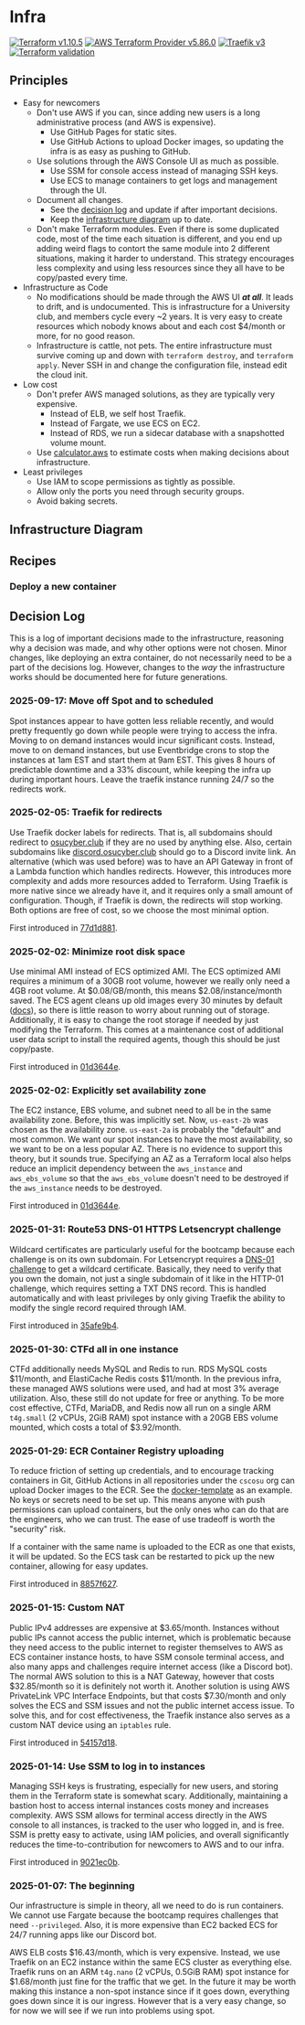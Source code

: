 # Infra

[![Terraform v1.10.5](https://img.shields.io/badge/Terraform-v1.10.5-844fba?logo=terraform)](https://terraform.io)
[![AWS Terraform Provider v5.86.0](https://img.shields.io/badge/hashicorp/aws-v5.86.0-232f3e?logo=amazonwebservices)](https://registry.terraform.io/providers/hashicorp/aws/5.86.0)
[![Traefik v3](https://img.shields.io/badge/Traefik-v3-24a1c1?logo=traefikproxy)](https://traefik.io/traefik)
[![Terraform validation](https://github.com/cscosu/infra2/actions/workflows/terraform.yaml/badge.svg)](https://github.com/cscosu/infra2/actions/workflows/terraform.yaml)

## Principles

- Easy for newcomers
    - Don't use AWS if you can, since adding new users is a long administrative process (and AWS is expensive).
        - Use GitHub Pages for static sites.
        - Use GitHub Actions to upload Docker images, so updating the infra is as easy as pushing to GitHub.
    - Use solutions through the AWS Console UI as much as possible.
        - Use SSM for console access instead of managing SSH keys.
        - Use ECS to manage containers to get logs and management through the UI.
    - Document all changes.
        - See the [decision log](#decision-log) and update if after important decisions.
        - Keep the [infrastructure diagram](#infrastructure-diagram) up to date.
    - Don't make Terraform modules. Even if there is some duplicated code, most of the time each situation is different, and you end up adding weird flags to contort the same module into 2 different situations, making it harder to understand. This strategy encourages less complexity and using less resources since they all have to be copy/pasted every time.
- Infrastructure as Code
    - No modifications should be made through the AWS UI _**at all**_. It leads to drift, and is undocumented. This is infrastructure for a University club, and members cycle every ~2 years. It is very easy to create resources which nobody knows about and each cost $4/month or more, for no good reason.
    - Infrastructure is cattle, not pets. The entire infrastructure must survive coming up and down with `terraform destroy`, and `terraform apply`. Never SSH in and change the configuration file, instead edit the cloud init.
- Low cost
    - Don't prefer AWS managed solutions, as they are typically very expensive.
        - Instead of ELB, we self host Traefik.
        - Instead of Fargate, we use ECS on EC2.
        - Instead of RDS, we run a sidecar database with a snapshotted volume mount.
    - Use [calculator.aws](https://calculator.aws) to estimate costs when making decisions about infrastructure.
- Least privileges
    - Use IAM to scope permissions as tightly as possible.
    - Allow only the ports you need through security groups.
    - Avoid baking secrets.

## Infrastructure Diagram

## Recipes

### Deploy a new container

## Decision Log

This is a log of important decisions made to the infrastructure, reasoning why a decision was made, and why other options were not chosen. Minor changes, like deploying an extra container, do not necessarily need to be a part of the decisions log. However, changes to the _way_ the infrastructure works should be documented here for future generations.

### 2025-09-17: Move off Spot and to scheduled

Spot instances appear to have gotten less reliable recently, and would pretty frequently go down while people were trying to access the infra. Moving to on demand instances would incur significant costs. Instead, move to on demand instances, but use Eventbridge crons to stop the instances at 1am EST and start them at 9am EST. This gives 8 hours of predictable downtime and a 33% discount, while keeping the infra up during important hours. Leave the traefik instance running 24/7 so the redirects work.

### 2025-02-05: Traefik for redirects

Use Traefik docker labels for redirects. That is, all subdomains should redirect to [osucyber.club](https://osucyber.club) if they are no used by anything else. Also, certain subdomains like [discord.osucyber.club](https://discord.osucyber.club) should go to a Discord invite link. An alternative (which was used before) was to have an API Gateway in front of a Lambda function which handles redirects. However, this introduces more complexity and adds more resources added to Terraform. Using Traefik is more native since we already have it, and it requires only a small amount of configuration. Though, if Traefik is down, the redirects will stop working. Both options are free of cost, so we choose the most minimal option.

First introduced in [77d1d881](https://github.com/cscosu/infra2/commit/77d1d8816cf29184120fc5c5df5193bd379b3052).

### 2025-02-02: Minimize root disk space

Use minimal AMI instead of ECS optimized AMI. The ECS optimized AMI requires a minimum of a 30GB root volume, however we really only need a 4GB root volume. At $0.08/GB/month, this means $2.08/instance/month saved. The ECS agent cleans up old images every 30 minutes by default ([docs](https://github.com/aws/amazon-ecs-agent/blob/0f876b5372c9ecb15228f607f11d2c4be629d364/README.md#L206)), so there is little reason to worry about running out of storage. Additionally, it is easy to change the root storage if needed by just modifying the Terraform. This comes at a maintenance cost of additional user data script to install the required agents, though this should be just copy/paste.

First introduced in [01d3644e](https://github.com/cscosu/infra2/commit/01d3644e9409ea7f49968668dbd3ba844508d313).

### 2025-02-02: Explicitly set availability zone

The EC2 instance, EBS volume, and subnet need to all be in the same availability zone. Before, this was implicitly set. Now, `us-east-2b` was chosen as the availability zone. `us-east-2a` is probably the "default" and most common. We want our spot instances to have the most availability, so we want to be on a less popular AZ. There is no evidence to support this theory, but it sounds true. Specifying an AZ as a Terraform local also helps reduce an implicit dependency between the `aws_instance` and `aws_ebs_volume` so that the `aws_ebs_volume` doesn't need to be destroyed if the `aws_instance` needs to be destroyed.

First introduced in [01d3644e](https://github.com/cscosu/infra2/commit/01d3644e9409ea7f49968668dbd3ba844508d313).

### 2025-01-31: Route53 DNS-01 HTTPS Letsencrypt challenge

Wildcard certificates are particularly useful for the bootcamp because each challenge is on its own subdomain. For Letsencrypt requires a [DNS-01 challenge](https://letsencrypt.org/docs/challenge-types/#dns-01-challenge) to get a wildcard certificate. Basically, they need to verify that you own the domain, not just a single subdomain of it like in the HTTP-01 challenge, which requires setting a TXT DNS record. This is handled automatically and with least privileges by only giving Traefik the ability to modify the single record required through IAM.

First introduced in [35afe9b4](https://github.com/cscosu/infra2/commit/35afe9b4c86ba4c5528f753064953ee52239e9bd).

### 2025-01-30: CTFd all in one instance

CTFd additionally needs MySQL and Redis to run. RDS MySQL costs $11/month, and ElastiCache Redis costs $11/month. In the previous infra, these managed AWS solutions were used, and had at most 3% average utilization. Also, these still do not update for free or anything. To be more cost effective, CTFd, MariaDB, and Redis now all run on a single ARM `t4g.small` (2 vCPUs, 2GiB RAM) spot instance with a 20GB EBS volume mounted, which costs a total of $3.92/month.

### 2025-01-29: ECR Container Registry uploading

To reduce friction of setting up credentials, and to encourage tracking containers in Git, GitHub Actions in all repositories under the `cscosu` org can upload Docker images to the ECR. See the [docker-template](https://github.com/cscosu/docker-template/blob/master/.github/workflows/build.yaml) as an example. No keys or secrets need to be set up. This means anyone with push permissions can upload containers, but the only ones who can do that are the engineers, who we can trust. The ease of use tradeoff is worth the "security" risk.

If a container with the same name is uploaded to the ECR as one that exists, it will be updated. So the ECS task can be restarted to pick up the new container, allowing for easy updates.

First introduced in [8857f627](https://github.com/cscosu/infra2/commit/8857f627cdcbc8a64d78eb4fb4e66176b6a64006).

### 2025-01-15: Custom NAT

Public IPv4 addresses are expensive at $3.65/month. Instances without public IPs cannot access the public internet, which is problematic because they need access to the public internet to register themselves to AWS as ECS container instance hosts, to have SSM console terminal access, and also many apps and challenges require internet access (like a Discord bot). The normal AWS solution to this is a NAT Gateway, however that costs $32.85/month so it is definitely not worth it. Another solution is using AWS PrivateLink VPC Interface Endpoints, but that costs $7.30/month and only solves the ECS and SSM issues and not the public internet access issue. To solve this, and for cost effectiveness, the Traefik instance also serves as a custom NAT device using an `iptables` rule.

First introduced in [54157d18](https://github.com/cscosu/infra2/commit/54157d1862129a2b99ee7c0a0da1e5680b1d893a).

### 2025-01-14: Use SSM to log in to instances

Managing SSH keys is frustrating, especially for new users, and storing them in the Terraform state is somewhat scary. Additionally, maintaining a bastion host to access internal instances costs money and increases complexity. AWS SSM allows for terminal access directly in the AWS console to all instances, is tracked to the user who logged in, and is free. SSM is pretty easy to activate, using IAM policies, and overall significantly reduces the time-to-contribution for newcomers to AWS and to our infra.

First introduced in [9021ec0b](https://github.com/cscosu/infra2/commit/9021ec0b1693b0869738efd3843396346bb37bb7#diff-7a94499a9e5aa4a679628391654ebc42fde806a4c2479d2ca390b75614118b23R266).

### 2025-01-07: The beginning

Our infrastructure is simple in theory, all we need to do is run containers. We cannot use Fargate because the bootcamp requires challenges that need `--privileged`. Also, it is more expensive than EC2 backed ECS for 24/7 running apps like our Discord bot.

AWS ELB costs $16.43/month, which is very expensive. Instead, we use Traefik on an EC2 instance within the same ECS cluster as everything else. Traefik runs on an ARM `t4g.nano` (2 vCPUs, 0.5GiB RAM) spot instance for $1.68/month just fine for the traffic that we get. In the future it may be worth making this instance a non-spot instance since if it goes down, everything goes down since it is our ingress. However that is a very easy change, so for now we will see if we run into problems using spot.
